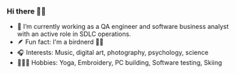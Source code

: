 ### Hi there 👋🏻

- 🔭 I’m currently working as a QA engineer and software business analyst with an active role in SDLC operations.
- 🪶 Fun fact: I'm a birdnerd 🪹🦉
- 🎧 Interests: Music, digital art, photography, psychology, science
- 🧘🏽‍♀️ Hobbies: Yoga, Embroidery, PC building, Software testing, Skiing
